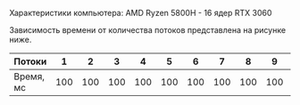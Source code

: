 Характеристики компьютера: AMD Ryzen 5800H - 16 ядер
RTX 3060

Зависимость времени от количества потоков представлена на рисунке ниже.

Потоки | 1 | 2 | 3 | 4 | 5 | 6 | 7 | 8 | 9 | 10 | 11 | 12 | 13 | 14 | 15 | 16
--- | --- | --- | --- |--- |--- |--- |--- |--- |--- |--- |--- |--- |--- |--- |--- |---
Время, мс | 100 | 100 | 100 | 100 | 100 | 100 | 100 | 100 | 100 | 100 | 100 | 100 | 100 | 100 | 100 | 100
